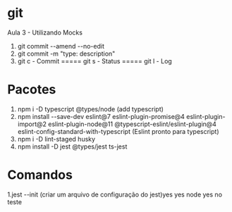 # git

Aula 3 - Utilizando Mocks

1. git commit --amend --no-edit
2. git commit -m "type: description"
3. git c - Commit ===== git s - Status ===== git l - Log

# Pacotes

1. npm i -D typescript @types/node (add typescript)
2. npm install --save-dev eslint@7 eslint-plugin-promise@4 eslint-plugin-import@2 eslint-plugin-node@11 @typescript-eslint/eslint-plugin@4 eslint-config-standard-with-typescript (Eslint pronto para typescript)
3. npm i -D lint-staged husky
4. npm install -D jest @types/jest ts-jest

# Comandos

1.jest --init (criar um arquivo de configuração do jest)yes yes node yes no
teste
